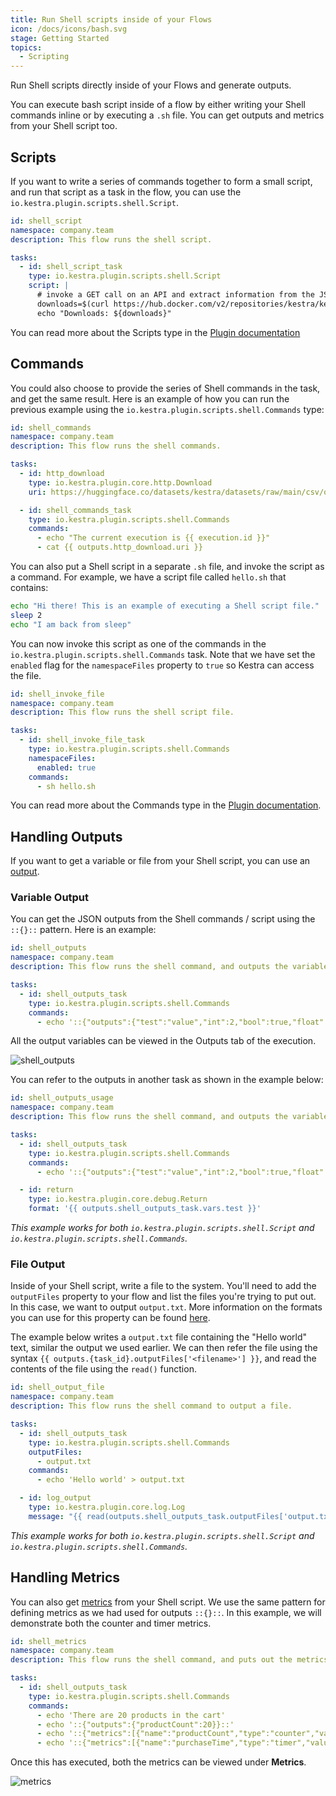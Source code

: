```yaml
---
title: Run Shell scripts inside of your Flows
icon: /docs/icons/bash.svg
stage: Getting Started
topics:
  - Scripting
---
```


Run Shell scripts directly inside of your Flows and generate outputs.

You can execute bash script inside of a flow by either writing your Shell commands inline or by executing a `.sh` file. You can get outputs and metrics from your Shell script too.

## Scripts

If you want to write a series of commands together to form a small script, and run that script as a task in the flow, you can use the `io.kestra.plugin.scripts.shell.Script`.

```yaml
id: shell_script
namespace: company.team
description: This flow runs the shell script.

tasks:
  - id: shell_script_task
    type: io.kestra.plugin.scripts.shell.Script
    script: |
      # invoke a GET call on an API and extract information from the JSON response
      downloads=$(curl https://hub.docker.com/v2/repositories/kestra/kestra/ | jq -r '.pull_count')
      echo "Downloads: ${downloads}"
```

You can read more about the Scripts type in the [Plugin documentation](/plugins/plugin-script-shell/tasks/io.kestra.plugin.scripts.shell.script)

## Commands

You could also choose to provide the series of Shell commands in the task, and get the same result. Here is an example of how you can run the previous example using the `io.kestra.plugin.scripts.shell.Commands` type:

```yaml
id: shell_commands
namespace: company.team
description: This flow runs the shell commands.

tasks:
  - id: http_download
    type: io.kestra.plugin.core.http.Download
    uri: https://huggingface.co/datasets/kestra/datasets/raw/main/csv/orders.csv

  - id: shell_commands_task
    type: io.kestra.plugin.scripts.shell.Commands
    commands:
      - echo "The current execution is {{ execution.id }}"
      - cat {{ outputs.http_download.uri }}
```

You can also put a Shell script in a separate `.sh` file, and invoke the script as a command. For example, we have a script file called `hello.sh` that contains:

```bash
echo "Hi there! This is an example of executing a Shell script file."
sleep 2
echo "I am back from sleep"
```

You can now invoke this script as one of the commands in the `io.kestra.plugin.scripts.shell.Commands` task. Note that we have set the `enabled` flag for the `namespaceFiles` property to `true` so Kestra can access the file.

```yaml
id: shell_invoke_file
namespace: company.team
description: This flow runs the shell script file.

tasks:
  - id: shell_invoke_file_task
    type: io.kestra.plugin.scripts.shell.Commands
    namespaceFiles:
      enabled: true
    commands:
      - sh hello.sh
```

You can read more about the Commands type in the [Plugin documentation](/plugins/plugin-script-shell/tasks/io.kestra.plugin.scripts.shell.commands).

## Handling Outputs

If you want to get a variable or file from your Shell script, you can use an [output](../04.workflow-components/06.outputs.md).

### Variable Output

You can get the JSON outputs from the Shell commands / script using the `::{}::` pattern. Here is an example:

```yaml
id: shell_outputs
namespace: company.team
description: This flow runs the shell command, and outputs the variable.

tasks:
  - id: shell_outputs_task
    type: io.kestra.plugin.scripts.shell.Commands
    commands:
      - echo '::{"outputs":{"test":"value","int":2,"bool":true,"float":3.65}}::'
```

All the output variables can be viewed in the Outputs tab of the execution.

![shell_outputs](/docs/how-to-guides/shell/outputs.png)

You can refer to the outputs in another task as shown in the example below:

```yaml
id: shell_outputs_usage
namespace: company.team
description: This flow runs the shell command, and outputs the variable.

tasks:
  - id: shell_outputs_task
    type: io.kestra.plugin.scripts.shell.Commands
    commands:
      - echo '::{"outputs":{"test":"value","int":2,"bool":true,"float":3.65}}::'

  - id: return
    type: io.kestra.plugin.core.debug.Return
    format: '{{ outputs.shell_outputs_task.vars.test }}'
```

_This example works for both `io.kestra.plugin.scripts.shell.Script` and `io.kestra.plugin.scripts.shell.Commands`._

### File Output

Inside of your Shell script, write a file to the system. You'll need to add the `outputFiles` property to your flow and list the files you're trying to put out. In this case, we want to output `output.txt`. More information on the formats you can use for this property can be found [here](../08.developer-guide/07.scripts/07.outputs-metrics.md).

The example below writes a `output.txt` file containing the "Hello world" text, similar the output we used earlier. We can then refer the file using the syntax `{{ outputs.{task_id}.outputFiles['<filename>'] }}`, and read the contents of the file using the `read()` function.

```yaml
id: shell_output_file
namespace: company.team
description: This flow runs the shell command to output a file.

tasks:
  - id: shell_outputs_task
    type: io.kestra.plugin.scripts.shell.Commands
    outputFiles:
      - output.txt
    commands:
      - echo 'Hello world' > output.txt

  - id: log_output
    type: io.kestra.plugin.core.log.Log
    message: "{{ read(outputs.shell_outputs_task.outputFiles['output.txt']) }}"
```

_This example works for both `io.kestra.plugin.scripts.shell.Script` and `io.kestra.plugin.scripts.shell.Commands`._

## Handling Metrics

You can also get [metrics](../08.developer-guide/07.scripts/06.outputs-metrics.md#outputs-and-metrics-in-script-and-commands-tasks) from your Shell script. We use the same pattern for defining metrics as we had used for outputs `::{}::`. In this example, we will demonstrate both the counter and timer metrics.

```yaml
id: shell_metrics
namespace: company.team
description: This flow runs the shell command, and puts out the metrics.

tasks:
  - id: shell_outputs_task
    type: io.kestra.plugin.scripts.shell.Commands
    commands:
      - echo 'There are 20 products in the cart'
      - echo '::{"outputs":{"productCount":20}}::'
      - echo '::{"metrics":[{"name":"productCount","type":"counter","value":20}]}::'
      - echo '::{"metrics":[{"name":"purchaseTime","type":"timer","value":32.44}]}::'
```

Once this has executed, both the metrics can be viewed under **Metrics**.

![metrics](/docs/how-to-guides/shell/metrics.png)
